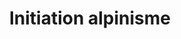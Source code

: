 ---
layout: layout_generic
language: fr
season: winter
type: B2B
menu: seminaire
topnav_color_text: 
title: Initiation alpinisme
permalink: "/fr/seminaires-hiver/activites/initiation-alpinisme"
meta-title: Initiation alpinisme
meta-description: Découverte ludique et conviviale de la haute montagne
image01_href: https://res.cloudinary.com/deddrj0yb/image/upload/v1651071056/website/Seminaires/hiver/alpinisme/daniel-burka-Z0AjCPvjrQU-unsplash.jpg
image01_alt: Randonnée alpine lors d'une initiation pour votre séminaire d'entreprise. Une activité hautement sécurisée par nos accompagnateurs professionnels.
redirection_from:
price: 95
headline: Randonnée alpine lors d'une initiation pour votre séminaire d'entreprise. Une activité hautement sécurisée par nos accompagnateurs professionnels.
page_sections:
- template: 2colTitreTxt
  title: Initiation alpinisme
  content: |-
    Découverte ludique et conviviale de la haute montagne
---